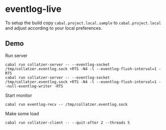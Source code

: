 # eventlog-live

To setup the build copy `cabal.project.local.sample` to `cabal.project.local`
and adjust according to your local preferences.

## Demo

Run server

```
cabal run collatzer-server -- --eventlog-socket /tmp/collatzer.eventlog.sock +RTS -N4 -l --eventlog-flush-interval=1 -RTS
cabal run collatzer-server -- --eventlog-socket /tmp/collatzer.eventlog.sock +RTS -N4 -l --eventlog-flush-interval=1 --null-eventlog-writer -RTS
```

Start monitor

```
cabal run eventlog-recv -- /tmp/collatzer.eventlog.sock
```

Make some load

```
cabal run collatzer-client -- --quit-after 2 --threads 5
```
